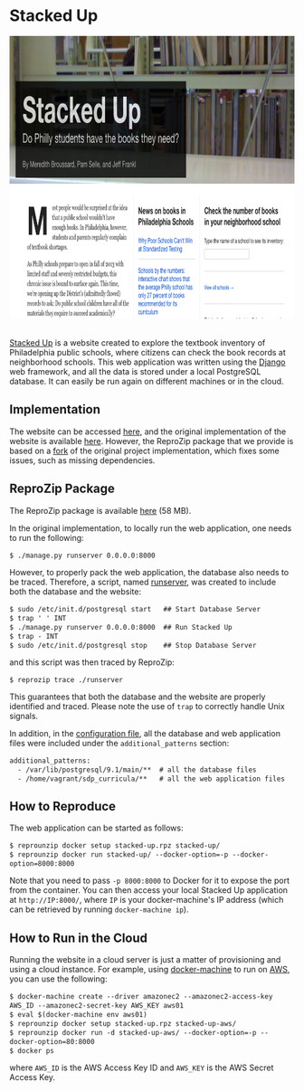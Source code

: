 Stacked Up
==========

<div align="center"><img src="stacked-up.png" height="500"></div>
<br/>

[Stacked Up](http://stackedup.org/) is a website created to explore the textbook inventory of Philadelphia public schools, where citizens can check the book records at neighborhood schools. This web application was written using the [Django](https://www.djangoproject.com/) web framework, and all the data is stored under a local PostgreSQL database. It can easily be run again on different machines or in the cloud.

Implementation
--------------

The website can be accessed [here](http://stackedup.org/), and the original implementation of the website is available [here](https://github.com/merbroussard/sdp_curricula). However, the ReproZip package that we provide is based on a [fork](https://github.com/fchirigati/sdp_curricula) of the original project implementation, which fixes some issues, such as missing dependencies.

ReproZip Package
----------------

The ReproZip package is available [here](https://nyu.box.com/s/6th8wz15byzm2etkpbwkmtabggfgj5ei) (58 MB).

In the original implementation, to locally run the web application, one needs to run the following:

    $ ./manage.py runserver 0.0.0.0:8000
    
However, to properly pack the web application, the database also needs to be traced. Therefore, a script, named [runserver](https://github.com/fchirigati/sdp_curricula/blob/master/runserver), was created to include both the database and the website:

    $ sudo /etc/init.d/postgresql start   ## Start Database Server
    $ trap ' ' INT
    $ ./manage.py runserver 0.0.0.0:8000  ## Run Stacked Up
    $ trap - INT
    $ sudo /etc/init.d/postgresql stop    ## Stop Database Server

and this script was then traced by ReproZip:

    $ reprozip trace ./runserver

This guarantees that both the database and the website are properly identified and traced. Please note the use of `trap` to correctly handle Unix signals.

In addition, in the [configuration file](http://reprozip.readthedocs.io/en/1.0.x/packing.html#editing-the-configuration-file), all the database and web application files were included under the ``additional_patterns`` section:

    additional_patterns:
      - /var/lib/postgresql/9.1/main/**  # all the database files
      - /home/vagrant/sdp_curricula/**   # all the web application files

How to Reproduce
----------------

The web application can be started as follows:

    $ reprounzip docker setup stacked-up.rpz stacked-up/
    $ reprounzip docker run stacked-up/ --docker-option=-p --docker-option=8000:8000

Note that you need to pass `-p 8000:8000` to Docker for it to expose the port from the container. You can then access your local Stacked Up application at `http://IP:8000/`, where `IP` is your docker-machine's IP address (which can be retrieved by running `docker-machine ip`).

How to Run in the Cloud
-----------------------

Running the website in a cloud server is just a matter of provisioning and using a cloud instance. For example, using [docker-machine](https://docs.docker.com/machine/) to run on [AWS](https://aws.amazon.com/), you can use the following:

    $ docker-machine create --driver amazonec2 --amazonec2-access-key AWS_ID --amazonec2-secret-key AWS_KEY aws01
    $ eval $(docker-machine env aws01)
    $ reprounzip docker setup stacked-up.rpz stacked-up-aws/
    $ reprounzip docker run -d stacked-up-aws/ --docker-option=-p --docker-option=80:8000 
    $ docker ps

where `AWS_ID` is the AWS Access Key ID and `AWS_KEY` is the AWS Secret Access Key.

